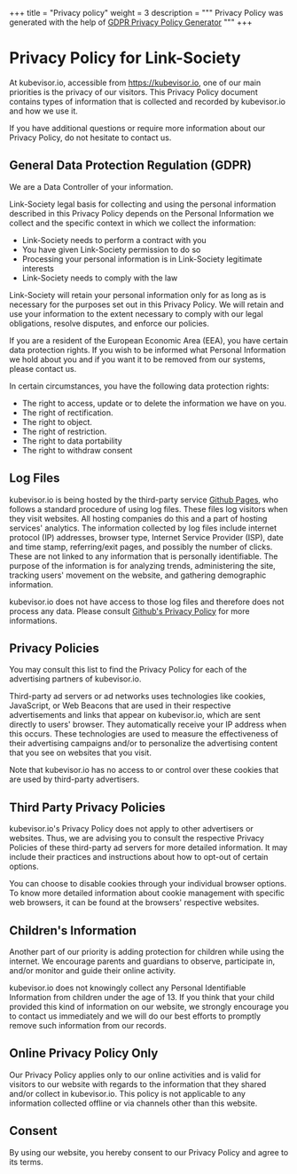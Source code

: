 +++
title = "Privacy policy"
weight = 3
description = """
Privacy Policy was generated with the help of
[GDPR Privacy Policy Generator](https://www.gdprprivacynotice.com/)
"""
+++

# Privacy Policy for Link-Society

At kubevisor.io, accessible from https://kubevisor.io, one of our main
priorities is the privacy of our visitors. This Privacy Policy document
contains types of information that is collected and recorded by
kubevisor.io and how we use it.

If you have additional questions or require more information about our
Privacy Policy, do not hesitate to contact us.

## General Data Protection Regulation (GDPR)

We are a Data Controller of your information.

Link-Society legal basis for collecting and using the personal information
described in this Privacy Policy depends on the Personal Information we collect
and the specific context in which we collect the information:

 - Link-Society needs to perform a contract with you
 - You have given Link-Society permission to do so
 - Processing your personal information is in Link-Society legitimate interests
 - Link-Society needs to comply with the law

Link-Society will retain your personal information only for as long as is
necessary for the purposes set out in this Privacy Policy. We will retain
and use your information to the extent necessary to comply with our legal
obligations, resolve disputes, and enforce our policies.

If you are a resident of the European Economic Area (EEA), you have certain
data protection rights. If you wish to be informed what Personal Information we
hold about you and if you want it to be removed from our systems, please
contact us.

In certain circumstances, you have the following data protection rights:

 - The right to access, update or to delete the information we have on you.
 - The right of rectification.
 - The right to object.
 - The right of restriction.
 - The right to data portability
 - The right to withdraw consent

## Log Files

kubevisor.io is being hosted by the third-party service [Github Pages](https://pages.github.com),
who follows a standard procedure of using log files. These files log visitors
when they visit websites. All hosting companies do this and a part of hosting
services' analytics. The information collected by log files include internet
protocol (IP) addresses, browser type, Internet Service Provider (ISP), date
and time stamp, referring/exit pages, and possibly the number of clicks. These
are not linked to any information that is personally identifiable. The purpose
of the information is for analyzing trends, administering the site, tracking
users' movement on the website, and gathering demographic information.

kubevisor.io does not have access to those log files and therefore does not
process any data. Please consult [Github's Privacy Policy](https://docs.github.com/en/github/site-policy/github-privacy-statement#github-pages)
for more informations.

## Privacy Policies

You may consult this list to find the Privacy Policy for each of the
advertising partners of kubevisor.io.

Third-party ad servers or ad networks uses technologies like cookies,
JavaScript, or Web Beacons that are used in their respective advertisements
and links that appear on kubevisor.io, which are sent directly to users'
browser. They automatically receive your IP address when this occurs. These
technologies are used to measure the effectiveness of their advertising
campaigns and/or to personalize the advertising content that you see on
websites that you visit.

Note that kubevisor.io has no access to or control over these cookies that are
used by third-party advertisers.

## Third Party Privacy Policies

kubevisor.io's Privacy Policy does not apply to other advertisers or websites.
Thus, we are advising you to consult the respective Privacy Policies of these
third-party ad servers for more detailed information. It may include their
practices and instructions about how to opt-out of certain options.

You can choose to disable cookies through your individual browser options. To
know more detailed information about cookie management with specific web
browsers, it can be found at the browsers' respective websites.

## Children's Information

Another part of our priority is adding protection for children while using the
internet. We encourage parents and guardians to observe, participate in, and/or
monitor and guide their online activity.

kubevisor.io does not knowingly collect any Personal Identifiable Information
from children under the age of 13. If you think that your child provided this
kind of information on our website, we strongly encourage you to contact us
immediately and we will do our best efforts to promptly remove such information
from our records.

## Online Privacy Policy Only

Our Privacy Policy applies only to our online activities and is valid for
visitors to our website with regards to the information that they shared and/or
collect in kubevisor.io. This policy is not applicable to any information
collected offline or via channels other than this website.

## Consent

By using our website, you hereby consent to our Privacy Policy and agree to its terms.

